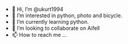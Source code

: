 - 👋 Hi, I’m @ukurt1994
- 👀 I’m interested in python, photo and bicycle.
- 🌱 I’m currently learning python.
- 💞️ I’m looking to collaborate on Aifell
- 📫 How to reach me ...

<!---
ukurt1994/ukurt1994 is a ✨ special ✨ repository because its `README.md` (this file) appears on your GitHub profile.
You can click the Preview link to take a look at your changes.
--->
